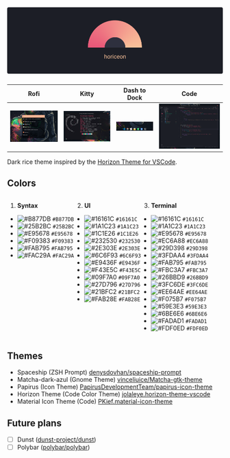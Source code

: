 # ![horiceon](https://raw.githubusercontent.com/shiftgeist/horiceon/master/.github/horiceon.png)

|  Rofi  | Kitty | Dash to Dock |  Code  |
| :----: | :---: | :----------: | :----: |
| ![rofi](https://raw.githubusercontent.com/shiftgeist/horiceon/master/.github/rofi.png) | ![kitty](https://raw.githubusercontent.com/shiftgeist/horiceon/master/.github/kitty.png) | ![dash-to-dock](https://raw.githubusercontent.com/shiftgeist/horiceon/master/.github/dash-to-dock.png) | ![code](https://raw.githubusercontent.com/shiftgeist/horiceon/master/.github/code.png) |

Dark rice theme inspired by the [Horizon Theme for VSCode](https://horizontheme.netlify.com/).

## Colors

<div style="display: flex;">
<div>

1. **Syntax**
* ![#B877DB](https://placehold.it/15/B877DB/000000?text=+) `#B877DB`
* ![#25B2BC](https://placehold.it/15/25B2BC/000000?text=+) `#25B2BC`
* ![#E95678](https://placehold.it/15/E95678/000000?text=+) `#E95678`
* ![#F09383](https://placehold.it/15/F09383/000000?text=+) `#F09383`
* ![#FAB795](https://placehold.it/15/FAB795/000000?text=+) `#FAB795`
* ![#FAC29A](https://placehold.it/15/FAC29A/000000?text=+) `#FAC29A`

</div>
<div>

2. **UI**
* ![#16161C](https://placehold.it/15/16161C/000000?text=+) `#16161C`
* ![#1A1C23](https://placehold.it/15/1A1C23/000000?text=+) `#1A1C23`
* ![#1C1E26](https://placehold.it/15/1C1E26/000000?text=+) `#1C1E26`
* ![#232530](https://placehold.it/15/232530/000000?text=+) `#232530`
* ![#2E303E](https://placehold.it/15/2E303E/000000?text=+) `#2E303E`
* ![#6C6F93](https://placehold.it/15/6C6F93/000000?text=+) `#6C6F93`
* ![#E9436F](https://placehold.it/15/E9436F/000000?text=+) `#E9436F`
* ![#F43E5C](https://placehold.it/15/F43E5C/000000?text=+) `#F43E5C`
* ![#09F7A0](https://placehold.it/15/09F7A0/000000?text=+) `#09F7A0`
* ![#27D796](https://placehold.it/15/27D796/000000?text=+) `#27D796`
* ![#21BFC2](https://placehold.it/15/21BFC2/000000?text=+) `#21BFC2`
* ![#FAB28E](https://placehold.it/15/FAB28E/000000?text=+) `#FAB28E`

</div>
<div>

3. **Terminal**
* ![#16161C](https://placehold.it/15/16161C/000000?text=+) `#16161C`
* ![#1A1C23](https://placehold.it/15/1A1C23/000000?text=+) `#1A1C23`
* ![#E95678](https://placehold.it/15/E95678/000000?text=+) `#E95678`
* ![#EC6A88](https://placehold.it/15/EC6A88/000000?text=+) `#EC6A88`
* ![#29D398](https://placehold.it/15/29D398/000000?text=+) `#29D398`
* ![#3FDAA4](https://placehold.it/15/3FDAA4/000000?text=+) `#3FDAA4`
* ![#FAB795](https://placehold.it/15/FAB795/000000?text=+) `#FAB795`
* ![#FBC3A7](https://placehold.it/15/FBC3A7/000000?text=+) `#FBC3A7`
* ![#26BBD9](https://placehold.it/15/26BBD9/000000?text=+) `#26BBD9`
* ![#3FC6DE](https://placehold.it/15/3FC6DE/000000?text=+) `#3FC6DE`
* ![#EE64AE](https://placehold.it/15/EE64AE/000000?text=+) `#EE64AE`
* ![#F075B7](https://placehold.it/15/F075B7/000000?text=+) `#F075B7`
* ![#59E3E3](https://placehold.it/15/59E3E3/000000?text=+) `#59E3E3`
* ![#6BE6E6](https://placehold.it/15/6BE6E6/000000?text=+) `#6BE6E6`
* ![#FADAD1](https://placehold.it/15/FADAD1/000000?text=+) `#FADAD1`
* ![#FDF0ED](https://placehold.it/15/FDF0ED/000000?text=+) `#FDF0ED`

</div>
</div>

## Themes

* Spaceship (ZSH Prompt) [denysdovhan/spaceship-prompt](https://github.com/denysdovhan/spaceship-prompt)
* Matcha-dark-azul (Gnome Theme) [vinceliuice/Matcha-gtk-theme](https://github.com/vinceliuice/Matcha-gtk-theme)
* Papirus (Icon Theme) [PapirusDevelopmentTeam/papirus-icon-theme](https://github.com/PapirusDevelopmentTeam/papirus-icon-theme)
* Horizon Theme (Code Color Theme) [jolaleye.horizon-theme-vscode](https://marketplace.visualstudio.com/items?itemName=jolaleye.horizon-theme-vscode)
* Material Icon Theme (Code) [PKief.material-icon-theme](https://marketplace.visualstudio.com/items?itemName=PKief.material-icon-theme)

## Future plans

* [ ] Dunst ([dunst-project/dunst](https://github.com/dunst-project/dunst))
* [ ] Polybar ([polybar/polybar](https://github.com/polybar/polybar))